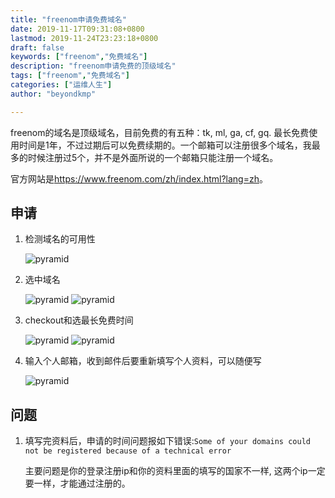 ```yaml
---
title: "freenom申请免费域名"
date: 2019-11-17T09:31:08+0800
lastmod: 2019-11-24T23:23:18+0800
draft: false
keywords: ["freenom","免费域名"]
description: "freenom申请免费的顶级域名"
tags: ["freenom","免费域名"]
categories: ["运维人生"]
author: "beyondkmp"

---
```


freenom的域名是顶级域名，目前免费的有五种：tk, ml, ga, cf, gq. 最长免费使用时间是1年，不过过期后可以免费续期的。一个邮箱可以注册很多个域名，我最多的时候注册过5个，并不是外面所说的一个邮箱只能注册一个域名。

官方网站是<https://www.freenom.com/zh/index.html?lang=zh>。

## 申请

<!--more-->

1. 检测域名的可用性

    ![pyramid](/imgs/freenom/freenom1.png)

2. 选中域名

    ![pyramid](/imgs/freenom/freenom2.png)
    ![pyramid](/imgs/freenom/freenom3.png)

3. checkout和选最长免费时间

    ![pyramid](/imgs/freenom/freenom4.png)
    ![pyramid](/imgs/freenom/freenom5.png)

4. 输入个人邮箱，收到邮件后要重新填写个人资料，可以随便写

    ![pyramid](/imgs/freenom/freenom6.png)

## 问题

1. 填写完资料后，申请的时间问题报如下错误:`Some of your domains could not be registered because of a technical error`

    主要问题是你的登录注册ip和你的资料里面的填写的国家不一样, 这两个ip一定要一样，才能通过注册的。



